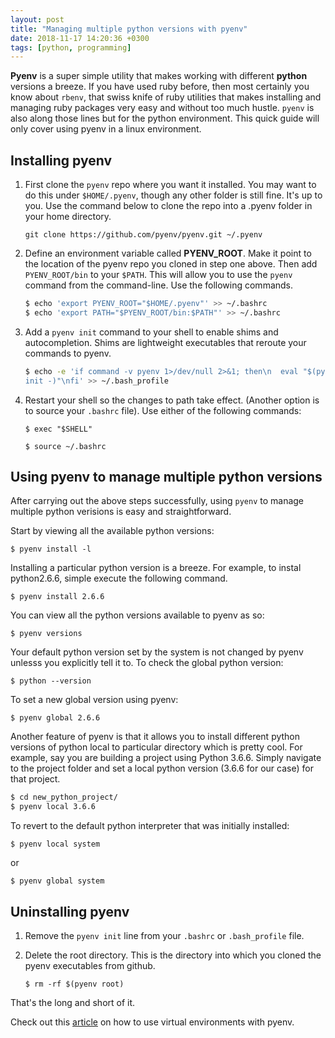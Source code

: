 ```yaml
---
layout: post
title: "Managing multiple python versions with pyenv"
date: 2018-11-17 14:20:36 +0300
tags: [python, programming]
---
```


**Pyenv** is a super simple utility that makes working with different **python**
versions a breeze. If you have used ruby before, then most certainly you know about
`rbenv`, that swiss knife of ruby utilities that makes installing and managing
ruby packages very easy and without too much hustle. `pyenv` is also along those
lines but for the python environment. This quick guide will only cover using pyenv
in a linux environment.

## Installing pyenv

1. First clone the `pyenv` repo where you want it installed. You may want to do this
   under `$HOME/.pyenv`, though any other folder is still fine. It's up to
   you. Use the command below to clone the repo into a .pyenv folder in your
   home directory.

   `git clone https://github.com/pyenv/pyenv.git ~/.pyenv`

2. Define an environment variable called **PYENV_ROOT**. Make it point to the
   location of the pyenv repo you cloned in step one above. Then add
   `PYENV_ROOT/bin` to your `$PATH`. This will allow you to use the `pyenv`
   command from the command-line. Use the following commands.

   ```bash
   $ echo 'export PYENV_ROOT="$HOME/.pyenv"' >> ~/.bashrc
   $ echo 'export PATH="$PYENV_ROOT/bin:$PATH"' >> ~/.bashrc
   ```

3. Add a `pyenv init` command to your shell to enable shims and
   autocompletion. Shims are lightweight executables that reroute your
   commands to pyenv.

   ```bash
   $ echo -e 'if command -v pyenv 1>/dev/null 2>&1; then\n  eval "$(pyenv
   init -)"\nfi' >> ~/.bash_profile
   ```

4. Restart your shell so the changes to path take effect. (Another option is
   to source your `.bashrc` file). Use either of the following commands:

   `$ exec "$SHELL"`

   `$ source ~/.bashrc`

## Using pyenv to manage multiple python versions

After carrying out the above steps successfully, using `pyenv` to manage
multiple python verisions is easy and straightforward.

Start by viewing all the available python versions:

`$ pyenv install -l`

Installing a particular python version is a breeze. For example, to instal
python2.6.6, simple execute the following command.

`$ pyenv install 2.6.6`

You can view all the python versions available to pyenv as so:

`$ pyenv versions`

Your default python version set by the system is not changed by pyenv unlesss
you explicitly tell it to. To check the global python version:

`$ python --version`

To set a new global version using pyenv:

`$ pyenv global 2.6.6`

Another feature of pyenv is that it allows you to install different python
versions of python local to particular directory which is pretty cool. For
example, say you are building a project using Python 3.6.6. Simply navigate to
the project folder and set a local python version (3.6.6 for our case) for
that project.

```bash
$ cd new_python_project/
$ pyenv local 3.6.6
```

To revert to the default python interpreter that was initially installed:

`$ pyenv local system`

or

`$ pyenv global system`

## Uninstalling pyenv

1. Remove the `pyenv init` line from your `.bashrc` or `.bash_profile` file.

2. Delete the root directory. This is the directory into which you cloned the
   pyenv executables from github.

   `$ rm -rf $(pyenv root)`

That's the long and short of it.

Check out this [article]() on how to use virtual environments with pyenv.
